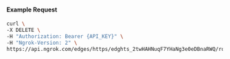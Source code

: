 <!-- Code generated for API Clients. DO NOT EDIT. -->

#### Example Request

```bash
curl \
-X DELETE \
-H "Authorization: Bearer {API_KEY}" \
-H "Ngrok-Version: 2" \
https://api.ngrok.com/edges/https/edghts_2twHAHNuqF7YHaNg3e0eDBnaRWQ/routes/edghtsrt_2twHAKf9oZcKg4HgUreAcf0pCCZ/compression
```

